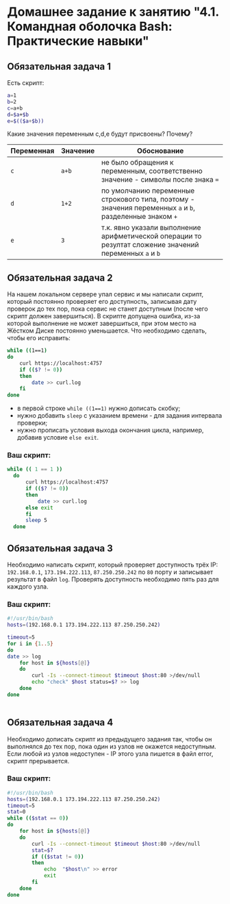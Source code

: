 # Домашнее задание к занятию "4.1. Командная оболочка Bash: Практические навыки"

## Обязательная задача 1

Есть скрипт:
```bash
a=1
b=2
c=a+b
d=$a+$b
e=$(($a+$b))
```

Какие значения переменным c,d,e будут присвоены? Почему?

| Переменная  | Значение | Обоснование |
| ------------- |----------| ------------- |
| `c`  | `a+b`    | не было обращения к переменным, соответственно значение - символы после знака `=` |
| `d`  | `1+2`    | по умолчанию переменные строкового типа, поэтому  - значения переменных `a` и `b`, разделенные знаком `+` |
| `e`  | `3`      | т.к. явно  указали выполнение арифметической операции то резултат  сложение значений переменных `a` и `b` |


## Обязательная задача 2
На нашем локальном сервере упал сервис и мы написали скрипт, который постоянно проверяет его доступность, записывая дату проверок до тех пор, пока сервис не станет доступным (после чего скрипт должен завершиться). В скрипте допущена ошибка, из-за которой выполнение не может завершиться, при этом место на Жёстком Диске постоянно уменьшается. Что необходимо сделать, чтобы его исправить:
```bash
while ((1==1)
do
	curl https://localhost:4757
	if (($? != 0))
	then
		date >> curl.log
	fi
done
```
- в первой строке `while ((1==1)` нужно дописать скобку;
- нужно добавить `sleep` с указанием времени - для задания интервала проверки;
- нужно прописать условия выхода окончания цикла, например, добавив условие `else exit`.

### Ваш скрипт:
```bash
while (( 1 == 1 ))
  do
      curl https://localhost:4757
      if (($? != 0))
      then
          date >> curl.log
      else exit
      fi
      sleep 5
  done
```

## Обязательная задача 3
Необходимо написать скрипт, который проверяет доступность трёх IP: `192.168.0.1`, `173.194.222.113`, `87.250.250.242` по `80` порту и записывает результат в файл `log`. Проверять доступность необходимо пять раз для каждого узла.

### Ваш скрипт:
```bash
#!/usr/bin/bash
hosts=(192.168.0.1 173.194.222.113 87.250.250.242)

timeout=5
for i in {1..5}
do
date >> log
    for host in ${hosts[@]}
    do
        curl -Is --connect-timeout $timeout $host:80 >/dev/null
        echo "check" $host status=$? >> log
    done
done
  
```

## Обязательная задача 4
Необходимо дописать скрипт из предыдущего задания так, чтобы он выполнялся до тех пор, пока один из узлов не окажется недоступным. Если любой из узлов недоступен - IP этого узла пишется в файл error, скрипт прерывается.

### Ваш скрипт:
```bash
#!/usr/bin/bash
hosts=(192.168.0.1 173.194.222.113 87.250.250.242)
timeout=5
stat=0
while (($stat == 0))
do
    for host in ${hosts[@]}
    do
        curl -Is --connect-timeout $timeout $host:80 >/dev/null
        stat=$?
        if (($stat != 0))
        then
            echo  "$host\n" >> error
            exit
        fi
    done
done
```